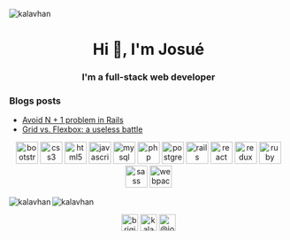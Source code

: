<p align="left"> <img src="https://komarev.com/ghpvc/?username=kalavhan" alt="kalavhan" /> </p>
<h1 align="center">Hi 👋, I'm Josué</h1>
<h3 align="center">I'm a full-stack web developer</h3>


### Blogs posts
<!-- BLOG-POST-LIST:START -->
- [Avoid N + 1 problem in Rails](https://medium.com/@josue.brigido1/avoid-n-1-problem-in-rails-b49dedbe5500?source=rss-301e05252378------2)
- [Grid vs. Flexbox: a useless battle](https://medium.com/@josue.brigido1/grid-vs-flexbox-a-useless-battle-1e7b6576a471?source=rss-301e05252378------2)
<!-- BLOG-POST-LIST:END -->

<p align="center"><img src="https://devicons.github.io/devicon/devicon.git/icons/bootstrap/bootstrap-plain.svg" alt="bootstrap" width="40" height="40"/> <img src="https://devicons.github.io/devicon/devicon.git/icons/css3/css3-original-wordmark.svg" alt="css3" width="40" height="40"/> <img src="https://devicons.github.io/devicon/devicon.git/icons/html5/html5-original-wordmark.svg" alt="html5" width="40" height="40"/> <img src="https://devicons.github.io/devicon/devicon.git/icons/javascript/javascript-original.svg" alt="javascript" width="40" height="40"/> <img src="https://devicons.github.io/devicon/devicon.git/icons/mysql/mysql-original-wordmark.svg" alt="mysql" width="40" height="40"/> <img src="https://devicons.github.io/devicon/devicon.git/icons/php/php-original.svg" alt="php" width="40" height="40"/> <img src="https://devicons.github.io/devicon/devicon.git/icons/postgresql/postgresql-original-wordmark.svg" alt="postgresql" width="40" height="40"/> <img src="https://devicons.github.io/devicon/devicon.git/icons/rails/rails-original-wordmark.svg" alt="rails" width="40" height="40"/> <img src="https://devicons.github.io/devicon/devicon.git/icons/react/react-original-wordmark.svg" alt="react" width="40" height="40"/> <img src="https://devicons.github.io/devicon/devicon.git/icons/redux/redux-original.svg" alt="redux" width="40" height="40"/> <img src="https://devicons.github.io/devicon/devicon.git/icons/ruby/ruby-original-wordmark.svg" alt="ruby" width="40" height="40"/> <img src="https://devicons.github.io/devicon/devicon.git/icons/sass/sass-original.svg" alt="sass" width="40" height="40"/> <img src="https://devicons.github.io/devicon/devicon.git/icons/webpack/webpack-original.svg" alt="webpack" width="40" height="40"/></p><img align="left" src="https://github-readme-stats.vercel.app/api/top-langs/?username=kalavhan&layout=compact&hide=html" alt="kalavhan" />

<img align="center" src="https://github-readme-stats.vercel.app/api?username=kalavhan&show_icons=true" alt="kalavhan" />

<p align="center">
<a href="https://twitter.com/brigidojosue" target="blank"><img align="center" src="https://cdn.jsdelivr.net/npm/simple-icons@3.0.1/icons/twitter.svg" alt="brigidojosue" height="30" width="30" /></a>
<a href="https://linkedin.com/in/kalavhan" target="blank"><img align="center" src="https://cdn.jsdelivr.net/npm/simple-icons@3.0.1/icons/linkedin.svg" alt="kalavhan" height="30" width="30" /></a>
<a href="https://medium.com/@josue.brigido1" target="blank"><img align="center" src="https://cdn.jsdelivr.net/npm/simple-icons@3.0.1/icons/medium.svg" alt="@josue.brigido1" height="30" width="30" /></a>
</p>

